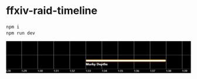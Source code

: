 # ffxiv-raid-timeline

```bash
npm i
npm run dev
```

![ffxiv raid timeline](./ffxiv-raid-timeline.gif)
